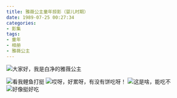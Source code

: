 ```yaml
---
title: 雅薇公主童年掠影（婴儿时期）
date: 1989-07-25 00:27:34
categories:
- 影集
tags:
- 童年
- 相册
- 雅薇公主
---
```

![](02.jpg "大家好，我是白净的雅薇公主")
<!-- more -->
![](03.jpg "看我鲤鱼打挺")
![](04.jpg "哎呀，好累呀，有没有饼吃呀！")
![](05.jpg "这是啥，能吃不")
![](06.jpg "好像挺好吃")